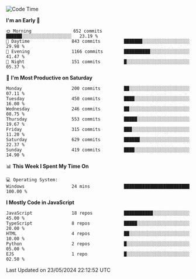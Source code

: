 <!--START_SECTION:waka-->
![Code Time](http://img.shields.io/badge/Code%20Time-3%2C226%20hrs%2058%20mins-blue)

**I'm an Early 🐤** 

```text
🌞 Morning                652 commits         ██████░░░░░░░░░░░░░░░░░░░   23.19 % 
🌆 Daytime                843 commits         ███████░░░░░░░░░░░░░░░░░░   29.98 % 
🌃 Evening                1166 commits        ██████████░░░░░░░░░░░░░░░   41.47 % 
🌙 Night                  151 commits         █░░░░░░░░░░░░░░░░░░░░░░░░   05.37 % 
```
📅 **I'm Most Productive on Saturday** 

```text
Monday                   200 commits         ██░░░░░░░░░░░░░░░░░░░░░░░   07.11 % 
Tuesday                  450 commits         ████░░░░░░░░░░░░░░░░░░░░░   16.00 % 
Wednesday                246 commits         ██░░░░░░░░░░░░░░░░░░░░░░░   08.75 % 
Thursday                 553 commits         █████░░░░░░░░░░░░░░░░░░░░   19.67 % 
Friday                   315 commits         ███░░░░░░░░░░░░░░░░░░░░░░   11.20 % 
Saturday                 629 commits         ██████░░░░░░░░░░░░░░░░░░░   22.37 % 
Sunday                   419 commits         ████░░░░░░░░░░░░░░░░░░░░░   14.90 % 
```


📊 **This Week I Spent My Time On** 

```text
💻 Operating System: 
Windows                  24 mins             █████████████████████████   100.00 % 
```

**I Mostly Code in JavaScript** 

```text
JavaScript               18 repos            ███████████░░░░░░░░░░░░░░   45.00 % 
TypeScript               8 repos             █████░░░░░░░░░░░░░░░░░░░░   20.00 % 
HTML                     4 repos             ██░░░░░░░░░░░░░░░░░░░░░░░   10.00 % 
Python                   2 repos             █░░░░░░░░░░░░░░░░░░░░░░░░   05.00 % 
EJS                      1 repo              █░░░░░░░░░░░░░░░░░░░░░░░░   02.50 % 
```




 Last Updated on 23/05/2024 22:12:52 UTC
<!--END_SECTION:waka-->

<!--
**likaiqiang/likaiqiang** is a ✨ _special_ ✨ repository because its `README.md` (this file) appears on your GitHub profile.

Here are some ideas to get you started:

- 🔭 I’m currently working on ...
- 🌱 I’m currently learning ...
- 👯 I’m looking to collaborate on ...
- 🤔 I’m looking for help with ...
- 💬 Ask me about ...
- 📫 How to reach me: ...
- 😄 Pronouns: ...
- ⚡ Fun fact: ...
-->
